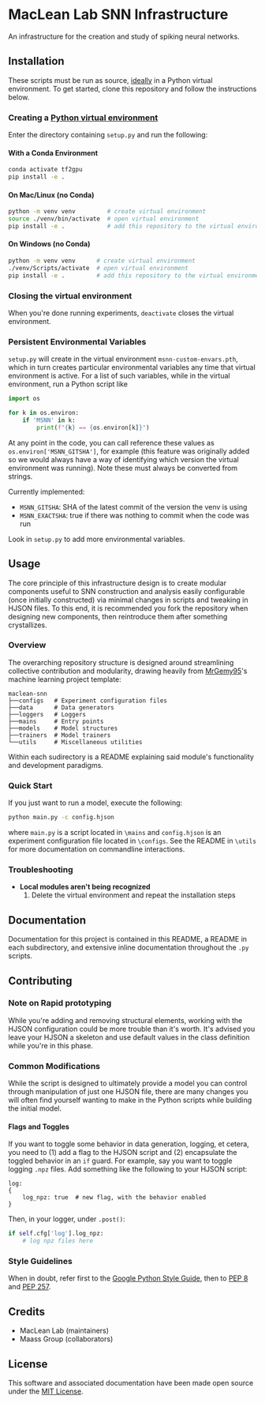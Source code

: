 # MacLean Lab SNN Infrastructure
An infrastructure for the creation and study of spiking neural networks.


## Installation
These scripts must be run as source,
[ideally](https://www.tensorflow.org/install/pip#2.-create-a-virtual-environment-recommended) in a Python virtual
environment. To get started, clone this repository and follow the instructions below.

### Creating a [Python virtual environment](docs.python.org/3/tutorial/venv)
Enter the directory containing `setup.py` and run the following:

#### With a Conda Environment
```bash
conda activate tf2gpu
pip install -e .
```

#### On Mac/Linux (no Conda)
```bash
python -m venv venv         # create virtual environment
source ./venv/bin/activate  # open virtual environment
pip install -e .            # add this repository to the virtual environment
```

#### On Windows (no Conda)
```bash
python -m venv venv      # create virtual environment
./venv/Scripts/activate  # open virtual environment
pip install -e .         # add this repository to the virtual environment
```

### Closing the virtual environment
When you're done running experiments, `deactivate` closes the virtual environment.


### Persistent Environmental Variables
`setup.py` will create in the virtual environment `msnn-custom-envars.pth`,
which in turn creates particular environmental variables any time that
virtual environment is active. For a list of such variables, while in the
virtual environment, run a Python script like

```Python
import os

for k in os.environ:
    if 'MSNN' in k:
        print(f"{k} == {os.environ[k]}")
```

At any point in the code, you can call reference these values as
`os.environ['MSNN_GITSHA']`, for example (this feature was originally added so
we would always have a way of identifying which version the virtual
environment was running). Note these must always be converted from strings.

Currently implemented:
- `MSNN_GITSHA`: SHA of the latest commit of the version the venv is using
- `MSNN_EXACTSHA`: true if there was nothing to commit when the code was run

Look in `setup.py` to add more environmental variables.


## Usage
The core principle of this infrastructure design is to create modular components useful to SNN construction and
analysis easily configurable (once initially constructed) via minimal changes in scripts and tweaking in HJSON files.
To this end, it is recommended you fork the repository when designing new components, then reintroduce them after
something crystallizes.

### Overview
The overarching repository structure is designed around streamlining collective contribution and modularity, drawing
heavily from [MrGemy95](https://github.com/MrGemy95/Tensorflow-Project-Template)'s machine learning project template:

```
maclean-snn
├──configs   # Experiment configuration files
├──data      # Data generators
├──loggers   # Loggers
├──mains     # Entry points
├──models    # Model structures
├──trainers  # Model trainers
└──utils     # Miscellaneous utilities
```

Within each sudirectory is a README explaining said module's functionality and development paradigms.

### Quick Start
If you just want to run a model, execute the following:

```bash
python main.py -c config.hjson
```

where `main.py` is a script located in `\mains` and `config.hjson` is an experiment configuration file located in
`\configs`. See the README in `\utils` for more documentation on commandline interactions.

### Troubleshooting
- **Local modules aren't being recognized**
  1. Delete the virtual environment and repeat the installation steps


## Documentation
Documentation for this project is contained in this README, a README in each subdirectory, and extensive inline
documentation throughout the `.py` scripts.


## Contributing

### Note on Rapid prototyping
While you're adding and removing structural elements, working with the HJSON
configuration could be more trouble than it's worth. It's advised you leave
your HJSON a skeleton and use default values in the class definition while
you're in this phase.

### Common Modifications
While the script is designed to ultimately provide a model you can control through manipulation of just one HJSON
file, there are many changes you will often find yourself wanting to make in the Python scripts while building the
initial model.

#### Flags and Toggles
If you want to toggle some behavior in data generation, logging, et cetera, you need to (1) add a flag to the HJSON
script and (2) encapsulate the toggled behavior in an `if` guard. For example, say you want to toggle logging `.npz`
files. Add something like the following to your HJSON script:

```
log:
{
    log_npz: true  # new flag, with the behavior enabled
}
```

Then, in your logger, under `.post()`:

```python
if self.cfg['log'].log_npz:
    # log npz files here
```

### Style Guidelines
When in doubt, refer first to the [Google Python Style Guide](https://google.github.io/styleguide/pyguide.html), then
to [PEP 8](https://www.python.org/dev/peps/pep-0008/) and [PEP 257](https://www.python.org/dev/peps/pep-0257).


## Credits
- MacLean Lab (maintainers)
- Maass Group (collaborators)


## License
This software and associated documentation have been made open source under the
[MIT License](https://opensource.org/licenses/MIT).
